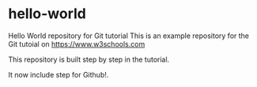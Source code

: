 # hello-world
Hello World repository for Git tutorial
This is an example repository for the Git tutoial on https://www.w3schools.com

This repository is built step by step in the tutorial.

It now include step for Github!.
